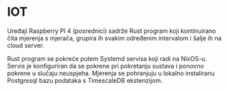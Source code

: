 # IOT

Uređaji Raspberry PI 4 (posrednici) sadrže Rust program koji kontinuirano čita
mjerenja s mjerača, grupira ih svakim određenim intervalom i šalje ih na cloud
server.

Rust program se pokreće putem Systemd servisa koji radi na NixOS-u. Servis je
konfiguriran da se pokrene pri pokretanju sustava i ponovno pokrene u slučaju
neuspjeha. Mjerenja se pohranjuju u lokalno instaliranu Postgresql bazu podataka
s TimescaleDB ekstenzijom.
